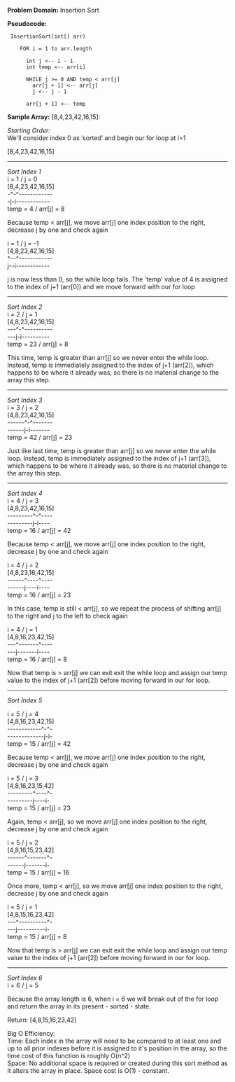**Problem Domain:** Insertion Sort

**Pseudocode:**

``` 
 InsertionSort(int[] arr)
  
    FOR i = 1 to arr.length
    
      int j <-- i - 1
      int temp <-- arr[i]
      
      WHILE j >= 0 AND temp < arr[j]
        arr[j + 1] <-- arr[j]
        j <-- j - 1
        
      arr[j + 1] <-- temp
```
**Sample Array:** [8,4,23,42,16,15]: 

*Starting Order:*  
We'll consider index 0 as ‘sorted’ and begin our for loop at i=1

[8,4,23,42,16,15]

---

*Sort Index 1*  
i = 1 / j = 0   
[8,4,23,42,16,15]  
-^-^------------  
-j-i------------  
temp = 4 / arr[j] = 8  


Because temp < arr[j], we move arr[j] one index position to the right, decrease j by one and check again  

i = 1 / j = -1   
[4,8,23,42,16,15]  
^--^------------  
j--i------------  


j is now less than 0, so the while loop fails.  The 'temp' value of 4 is assigned to the index of j+1 (arr[0]) and we move forward with our for loop

---

*Sort Index 2*  
i = 2 / j = 1   
[4,8,23,42,16,15]  
---^-^----------  
---j-i----------  
temp = 23 / arr[j] = 8  

This time, temp is greater than arr[j] so we never enter the while loop.  Instead, temp is immediately assigned to the index of j+1 (arr[2]), which happens to be where it already was, so there is no material change to the array this step.  

---

*Sort Index 3*  
i = 3 / j = 2   
[4,8,23,42,16,15]  
------^-^-------  
------j-i-------  
temp = 42 / arr[j] = 23  

Just like last time, temp is greater than arr[j] so we never enter the while loop.  Instead, temp is immediately assigned to the index of j+1 (arr[3]), which happens to be where it already was, so there is no material change to the array this step.  

---

*Sort Index 4*  
i = 4 / j = 3  
[4,8,23,42,16,15]  
---------^-^----  
---------j-i----  
temp = 16 / arr[j] = 42  

Because temp < arr[j], we move arr[j] one index position to the right, decrease j by one and check again  

i = 4 / j = 2  
[4,8,23,16,42,15]  
------^----^----  
------j----i----  
temp = 16 / arr[j] = 23  

In this case, temp is still < arr[j], so we repeat the process of shifting arr[j] to the right and j to the left to check again

i = 4 / j = 1  
[4,8,16,23,42,15]  
---^-------^----  
---j-------i----  
temp = 16 / arr[j] = 8  

Now that temp is > arr[j] we can exit exit the while loop and assign our temp value to the index of j+1 (arr[2]) before moving forward in our for loop.

---

*Sort Index 5*

i = 5 / j = 4  
[4,8,16,23,42,15]  
------------^-^-  
-------------j-i-  
temp = 15 / arr[j] = 42  

Because temp < arr[j], we move arr[j] one index position to the right, decrease j by one and check again  

i = 5 / j = 3  
[4,8,16,23,15,42]  
---------^----^-  
---------j----i-  
temp = 15 / arr[j] = 23  

Again, temp < arr[j], so we move arr[j] one index position to the right, decrease j by one and check again  

i = 5 / j = 2  
[4,8,16,15,23,42]  
------^-------^-  
------j-------i-  
temp = 15 / arr[j] = 16  

Once more, temp < arr[j], so we move arr[j] one index position to the right, decrease j by one and check again  

i = 5 / j = 1  
[4,8,15,16,23,42]  
---^----------^-  
---j----------i-  
temp = 15 / arr[j] = 8  

Now that temp is > arr[j] we can exit exit the while loop and assign our temp value to the index of j+1 (arr[2]) before moving forward in our for loop.

---

*Sort Index 6*  
i = 6 / j = 5

Because the array length is 6, when i = 6 we will break out of the for loop and return the array in its present - sorted - state.

Return: [4,8,15,16,23,42]  

Big O Efficiency:  
Time: Each index in the array will need to be compared to at least one and up to all prior indexes before it is assigned to it's position in the array, so the time cost of this function is roughly O(n^2)  
Space: No additional space is required or created during this sort method as it alters the array in place.  Space cost is O(1) - constant.